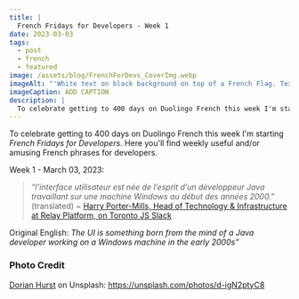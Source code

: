 ```yaml
---
title: |
  French Fridays for Developers - Week 1
date: 2023-03-03
tags:
  - post
  - french
  - featured
image: /assets/blog/FrenchForDevs_CoverImg.webp
imageAlt: "'White text on black background on top of a French Flag. Text says French for Devs! Funny and/or useful French quotes for developers. A New French for Devs Quote Every Friday! https://gingerkiwi.dev'"
imageCaption: ADD CAPTION
description: |
  To celebrate getting to 400 days on Duolingo French this week I'm starting French for Devs Fridays. Here you'll find  useful and/or amusing French phrases for developers. This first week is a translated quote from Harry Porter-Mills, Head of Technology & Infrastructure at Relay Platform, on Toronto JS Slack. L’interface utilisateur est née de l’esprit d’un développeur Java travaillant sur une machine Windows au début des années 2000. Read the full post for the translation.
---
```


To celebrate getting to 400 days on Duolingo French this week I'm starting *French Fridays for Developers*. Here you'll find weekly useful and/or amusing French phrases for developers.

Week 1 - March 03, 2023:

>_“l’interface utilisateur est née de l’esprit d’un développeur Java travaillant sur une machine Windows au début des années 2000.”_  (translated)
~ [Harry Porter-Mills, Head of Technology & Infrastructure at Relay Platform, on Toronto JS Slack](https://www.linkedin.com/in/hjmills/)

Original English:  _The UI is something born from the mind of a Java developer working on a Windows machine in the early 2000s”_

### Photo Credit

[Dorian Hurst](https://unsplash.com/@soyd) on Unsplash: https://unsplash.com/photos/d-igN2ptyC8